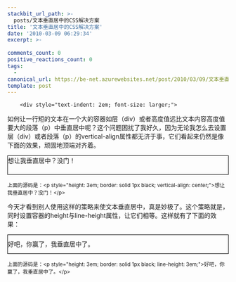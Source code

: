 ```yaml
---
stackbit_url_path: >-
  posts/文本垂直居中的CSS解决方案
title: '文本垂直居中的CSS解决方案'
date: '2010-03-09 06:29:34'
excerpt: >-
  
comments_count: 0
positive_reactions_count: 0
tags: 
  - 
canonical_url: https://be-net.azurewebsites.net/post/2010/03/09/文本垂直居中的CSS解决方案
template: post
---
```


        <div style="text-indent: 2em; font-size: larger;">
<p>如何让一行短的文本在一个大的容器如层（div）或者高度值远比文本内容高度值要大的段落（p）中垂直居中呢？这个问题困扰了我好久，因为无论我怎么去设置层（div）或者段落（p）的vertical-align属性都无济于事，它们看起来仍然是像下面的效果，顽固地顶端对齐着。</p>
<p style="height: 3em; border: solid 1px black; vertical-align: center;">想让我垂直居中？没门！</p>
<p style="font-size: smaller;">上面的源码是：&lt;p style="height: 3em; border: solid 1px black; vertical-align: center;"&gt;想让我垂直居中？没门！&lt;/p&gt;</p>
<p>今天才看到别人使用这样的策略来使文本垂直居中，真是妙极了。这个策略就是，同时设置容器的height与line-height属性，让它们相等。这样就有了下面的效果：</p>
<p style="height: 3em; border: solid 1px black; line-height: 3em;">好吧，你赢了，我垂直居中了。</p>
<p style="font-size: smaller;">上面的源码是：&lt;p style="height: 3em; border: solid 1px black; line-height: 3em;"&gt;好吧，你赢了，我垂直居中了。&lt;/p&gt;</p>
</div>
      